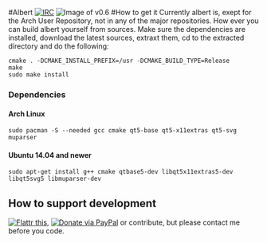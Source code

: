 #Albert [![IRC](https://img.shields.io/badge/IRC-%23albertlauncher-blue.svg?style=flat-square)](https://kiwiirc.com/client/irc.freenode.net/#albertlauncher)
![Image of v0.6](https://raw.githubusercontent.com/ManuelSchneid3r/albert/master/v0.6.gif)
#How to get it
Currently albert is, exept for the Arch User Repository, not in any of the major repositories. How ever you can build albert yourself from sources. Make sure the dependencies are installed, download the latest sources, extraxt them, cd to the extracted directory and do the following:
```
cmake . -DCMAKE_INSTALL_PREFIX=/usr -DCMAKE_BUILD_TYPE=Release
make
sudo make install
```
### Dependencies
#### Arch Linux
`sudo pacman -S --needed gcc cmake qt5-base qt5-x11extras qt5-svg muparser`
#### Ubuntu 14.04 and newer
`sudo apt-get install g++ cmake qtbase5-dev libqt5x11extras5-dev libqt5svg5 libmuparser-dev`

## How to support development
[![Flattr this](https://button.flattr.com/flattr-badge-large.png)](https://flattr.com/submit/auto?user_id=manuelschneid3r&url=https%3A%2F%2Fgithub.com%2FManuelSchneid3r%2Falbert), 
[![Donate via PayPal](https://www.paypalobjects.com/en_US/i/btn/btn_donate_SM.gif)](https://www.paypal.com/cgi-bin/webscr?cmd=_s-xclick&hosted_button_id=W74BQPKPGNSNC) or contribute, but please contact me before you code.
